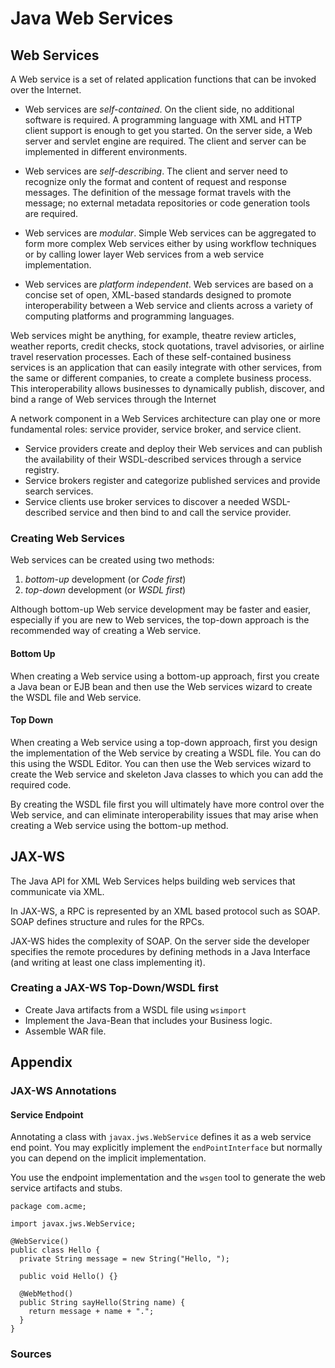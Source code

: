 # Java Web Services

## Web Services

A Web service is a set of related application functions that can be  invoked over the Internet. 

- Web services are *self-contained*. On the client side, no additional software is required.  A programming language with XML and HTTP client support is enough to get you started.  On the server side, a Web server and servlet engine are required.  The client and server can be implemented in different environments.

- Web services are *self-describing*. The client and server need to recognize only the format and content of request and response messages.  The definition of the message format travels with the message; no external metadata repositories or code generation tools are required.

- Web services are *modular*. Simple Web services can be aggregated to form more complex Web services either by using workflow techniques or by calling lower layer Web services from a web service implementation.

- Web services are *platform independent*. Web services are based on a concise set of open, XML-based standards designed to promote interoperability between a Web service and clients across a variety of computing platforms and programming languages.

Web services might be anything, for example, theatre review articles, weather reports, credit checks, stock quotations, travel advisories, or airline travel reservation processes. Each of these self-contained business services is an application that can easily integrate with other services, from the same or different companies, to create a complete business process. This interoperability allows businesses to dynamically publish, discover, and bind a range of Web services through the Internet

A network component in a Web Services architecture can play one or more fundamental roles: service provider, service broker, and service client.

* Service providers create and deploy their Web services and can publish the availability of their WSDL-described services through a service registry.
* Service brokers register and categorize published services and provide search services. 
* Service clients use broker services to discover a needed WSDL-described service and then bind to and call the service provider.

### Creating Web Services

Web services can be created using two methods:
1. _bottom-up_ development (or _Code first_)
2. _top-down_ development (or _WSDL first_)

Although bottom-up Web service development may be faster and easier, especially if you are new to Web services, the top-down approach is the recommended way of creating a Web service.

#### Bottom Up

When creating a Web service using a bottom-up approach, first you create a Java bean or EJB bean and then use the Web services wizard to create the WSDL file and Web service.

#### Top Down

When creating a Web service using a top-down approach, first you design the implementation of the Web service by creating a WSDL file. You can do this using the WSDL Editor. You can then use the Web services wizard to create the Web service and skeleton Java classes to which you can add the required code.

By creating the WSDL file first you will ultimately have more control over the Web service, and can eliminate interoperability issues that may arise when creating a Web service using the bottom-up method.

## JAX-WS 

The Java API for XML Web Services helps building web services that communicate via XML.

In JAX-WS, a RPC is represented by an XML based protocol such as SOAP. SOAP defines structure and rules for the RPCs. 

JAX-WS hides the complexity of SOAP. On the server side the developer specifies the remote procedures by defining methods in a Java Interface (and writing at least one class implementing it).

### Creating a JAX-WS Top-Down/WSDL first

- Create Java artifacts from a WSDL file using `wsimport`
- Implement the Java-Bean that includes your Business logic.
- Assemble WAR file.

## Appendix

### JAX-WS Annotations

#### Service Endpoint

Annotating a class with `javax.jws.WebService` defines it as a web service end point. You may explicitly implement the `endPointInterface` but normally you can depend on the implicit implementation.

You use the endpoint implementation and the `wsgen` tool to generate the web service artifacts and stubs.

	package com.acme;

	import javax.jws.WebService;

	@WebService()
	public class Hello {
	  private String message = new String("Hello, ");

	  public void Hello() {}

	  @WebMethod()
	  public String sayHello(String name) {
		return message + name + ".";
	  }
	} 

### Sources 
	
[eclipse.ws.overview]:http://help.eclipse.org/help33/index.jsp?topic=/org.eclipse.jst.ws.doc.user/concepts/cws.html